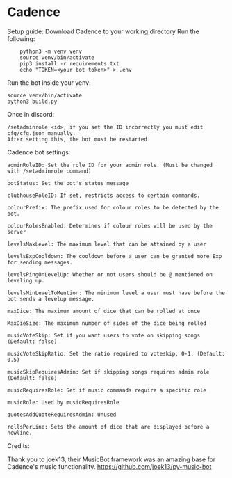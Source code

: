 # Cadence

Setup guide:
    Download Cadence to your working directory
    Run the following: 

        python3 -m venv venv
        source venv/bin/activate
        pip3 install -r requirements.txt
        echo "TOKEN=<your bot token>" > .env

Run the bot inside your venv:
    
    source venv/bin/activate
    python3 build.py

Once in discord:    

    /setadminrole <id>, if you set the ID incorrectly you must edit cfg/cfg.json manually.
    After setting this, the bot must be restarted.

Cadence bot settings:

    adminRoleID: Set the role ID for your admin role. (Must be changed with /setadminrole command)

    botStatus: Set the bot's status message

    clubhouseRoleID: If set, restricts access to certain commands.

    colourPrefix: The prefix used for colour roles to be detected by the bot.

    colourRolesEnabled: Determines if colour roles will be used by the server

    levelsMaxLevel: The maximum level that can be attained by a user

    levelsExpCooldown: The cooldown before a user can be granted more Exp for sending messages.

    levelsPingOnLevelUp: Whether or not users should be @ mentioned on leveling up.

    levelsMinLevelToMention: The minimum level a user must have before the bot sends a levelup message.

    maxDice: The maximum amount of dice that can be rolled at once

    MaxDieSize: The maximum number of sides of the dice being rolled

    musicVoteSkip: Set if you want users to vote on skipping songs (Default: false)

    musicVoteSkipRatio: Set the ratio required to voteskip, 0-1. (Default: 0.5)

    musicSkipRequiresAdmin: Set if skipping songs requires admin role (Default: false)

    musicRequiresRole: Set if music commands require a specific role

    musicRole: Used by musicRequiresRole

    quotesAddQuoteRequiresAdmin: Unused

    rollsPerLine: Sets the amount of dice that are displayed before a newline.

Credits:

Thank you to joek13, their MusicBot framework was an amazing base for Cadence's music functionality.
https://github.com/joek13/py-music-bot